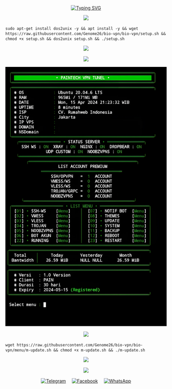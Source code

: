 <p align="center">
<a href="https://git.io/typing-svg"><img src="https://readme-typing-svg.demolab.com?font=Fira+Code&pause=1000&color=43E405&random=false&width=435&lines=%22+Script+Paintech+Vpn+Tunneling+%22;%22+Paintech+VPN+Tunneling+Script+%22" alt="Typing SVG" /></a>

<p align="center"><img src="https://img.shields.io/badge/install-autoscript vpn-success.svg">

<pre><code>sudo apt-get install dos2unix -y && apt install -y && wget https://raw.githubusercontent.com/Genome26/bio-vpn/bio-vpn/setup.sh && chmod +x setup.sh && dos2unix setup.sh && ./setup.sh
</code></pre>

<p align="center">
  <img src="https://user-images.githubusercontent.com/76937659/153705486-44e6c1b2-74fa-4d44-be1c-36c8fdb83331.gif"/>
</p>


<p align="center"><img src="https://img.shields.io/badge/Tampilan-success.svg">
  
![logo](https://raw.githubusercontent.com/Genome26/bio-vpn/bio-vpn/contoh_script.png.png)

<p align="center"><img src="https://img.shields.io/badge/script-update-success.svg">

````
wget https://raw.githubusercontent.com/Genome26/bio-vpn/bio-vpn/menu/m-update.sh && chmod +x m-update.sh && ./m-update.sh
````
<p align="center">
  <img src="https://user-images.githubusercontent.com/76937659/153705486-44e6c1b2-74fa-4d44-be1c-36c8fdb83331.gif"/>
</p>

<p align="center"><img src="https://img.shields.io/badge/owner contact -success.svg">
  
<p align="center">
  <a href="https://t.me/paintechvpn"><img src="https://img.icons8.com/color/30/000000/telegram-app--v1.png" alt="Telegram" style="margin-right: 15px;"></a>
  <a href="https://www.facebook.com/paintechvpn"><img src="https://img.icons8.com/color/30/000000/facebook-new.png" alt="Facebook" style="margin-right: 15px;"></a>
  <a href="https://wa.me/6281249063560"><img src="https://img.icons8.com/color/30/000000/whatsapp--v1.png" alt="WhatsApp"></a>
</p>
